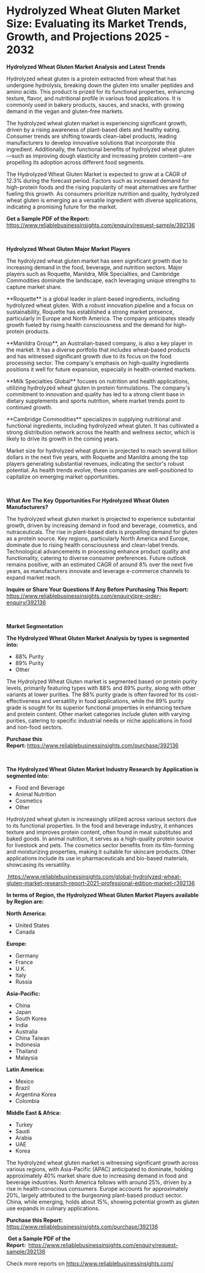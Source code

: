 <p><h1>Hydrolyzed Wheat Gluten Market Size: Evaluating its Market Trends, Growth, and Projections 2025 - 2032</h1></p><p><strong>Hydrolyzed Wheat Gluten Market Analysis and Latest Trends</strong></p>
<p><p>Hydrolyzed wheat gluten is a protein extracted from wheat that has undergone hydrolysis, breaking down the gluten into smaller peptides and amino acids. This product is prized for its functional properties, enhancing texture, flavor, and nutritional profile in various food applications. It is commonly used in bakery products, sauces, and snacks, with growing demand in the vegan and gluten-free markets.</p><p>The hydrolyzed wheat gluten market is experiencing significant growth, driven by a rising awareness of plant-based diets and healthy eating. Consumer trends are shifting towards clean-label products, leading manufacturers to develop innovative solutions that incorporate this ingredient. Additionally, the functional benefits of hydrolyzed wheat gluten—such as improving dough elasticity and increasing protein content—are propelling its adoption across different food segments.</p><p>The Hydrolyzed Wheat Gluten Market is expected to grow at a CAGR of 12.3% during the forecast period. Factors such as increased demand for high-protein foods and the rising popularity of meat alternatives are further fueling this growth. As consumers prioritize nutrition and quality, hydrolyzed wheat gluten is emerging as a versatile ingredient with diverse applications, indicating a promising future for the market.</p></p>
<p><strong>Get a Sample PDF of the Report:&nbsp;</strong> <a href="https://www.reliablebusinessinsights.com/enquiry/request-sample/392136?utm_campaign=39&utm_medium=2&utm_source=Github&utm_content=ia&utm_term=17012025&utm_id=hydrolyzed-wheat-gluten">https://www.reliablebusinessinsights.com/enquiry/request-sample/392136</a></p>
<p>&nbsp;</p>
<p><strong>Hydrolyzed Wheat Gluten Major Market Players</strong></p>
<p><p>The hydrolyzed wheat gluten market has seen significant growth due to increasing demand in the food, beverage, and nutrition sectors. Major players such as Roquette, Manildra, Milk Specialties, and Cambridge Commodities dominate the landscape, each leveraging unique strengths to capture market share.</p><p>**Roquette** is a global leader in plant-based ingredients, including hydrolyzed wheat gluten. With a robust innovation pipeline and a focus on sustainability, Roquette has established a strong market presence, particularly in Europe and North America. The company anticipates steady growth fueled by rising health consciousness and the demand for high-protein products.</p><p>**Manildra Group**, an Australian-based company, is also a key player in the market. It has a diverse portfolio that includes wheat-based products and has witnessed significant growth due to its focus on the food processing sector. The company's emphasis on high-quality ingredients positions it well for future expansion, especially in health-oriented markets.</p><p>**Milk Specialties Global** focuses on nutrition and health applications, utilizing hydrolyzed wheat gluten in protein formulations. The company's commitment to innovation and quality has led to a strong client base in dietary supplements and sports nutrition, where market trends point to continued growth.</p><p>**Cambridge Commodities** specializes in supplying nutritional and functional ingredients, including hydrolyzed wheat gluten. It has cultivated a strong distribution network across the health and wellness sector, which is likely to drive its growth in the coming years.</p><p>Market size for hydrolyzed wheat gluten is projected to reach several billion dollars in the next five years, with Roquette and Manildra among the top players generating substantial revenues, indicating the sector's robust potential. As health trends evolve, these companies are well-positioned to capitalize on emerging market opportunities.</p></p>
<p>&nbsp;</p>
<p><strong>What Are The Key Opportunities For Hydrolyzed Wheat Gluten Manufacturers?</strong></p>
<p><p>The hydrolyzed wheat gluten market is projected to experience substantial growth, driven by increasing demand in food and beverage, cosmetics, and nutraceuticals. The rise in plant-based diets is propelling demand for gluten as a protein source. Key regions, particularly North America and Europe, dominate due to rising health consciousness and clean-label trends. Technological advancements in processing enhance product quality and functionality, catering to diverse consumer preferences. Future outlook remains positive, with an estimated CAGR of around 8% over the next five years, as manufacturers innovate and leverage e-commerce channels to expand market reach.</p></p>
<p><strong>Inquire or Share Your Questions If Any Before Purchasing This Report:</strong> <a href="https://www.reliablebusinessinsights.com/enquiry/pre-order-enquiry/392136?utm_campaign=39&utm_medium=2&utm_source=Github&utm_content=ia&utm_term=17012025&utm_id=hydrolyzed-wheat-gluten">https://www.reliablebusinessinsights.com/enquiry/pre-order-enquiry/392136</a></p>
<p>&nbsp;</p>
<p><strong>Market Segmentation</strong></p>
<p><strong>The Hydrolyzed Wheat Gluten Market Analysis by types is segmented into:</strong></p>
<p><ul><li>88% Purity</li><li>89% Purity</li><li>Other</li></ul></p>
<p><p>The Hydrolyzed Wheat Gluten market is segmented based on protein purity levels, primarily featuring types with 88% and 89% purity, along with other variants at lower purities. The 88% purity grade is often favored for its cost-effectiveness and versatility in food applications, while the 89% purity grade is sought for its superior functional properties in enhancing texture and protein content. Other market categories include gluten with varying purities, catering to specific industrial needs or niche applications in food and non-food sectors.</p></p>
<p><strong>Purchase this Report:&nbsp;</strong><a href="https://www.reliablebusinessinsights.com/purchase/392136?utm_campaign=39&utm_medium=2&utm_source=Github&utm_content=ia&utm_term=17012025&utm_id=hydrolyzed-wheat-gluten">https://www.reliablebusinessinsights.com/purchase/392136</a></p>
<p>&nbsp;</p>
<p><strong>The Hydrolyzed Wheat Gluten Market Industry Research by Application is segmented into:</strong></p>
<p><ul><li>Food and Beverage</li><li>Animal Nutrition</li><li>Cosmetics</li><li>Other</li></ul></p>
<p><p>Hydrolyzed wheat gluten is increasingly utilized across various sectors due to its functional properties. In the food and beverage industry, it enhances texture and improves protein content, often found in meat substitutes and baked goods. In animal nutrition, it serves as a high-quality protein source for livestock and pets. The cosmetics sector benefits from its film-forming and moisturizing properties, making it suitable for skincare products. Other applications include its use in pharmaceuticals and bio-based materials, showcasing its versatility.</p></p>
<p><a href="https://www.reliablebusinessinsights.com/global-hydrolyzed-wheat-gluten-market-research-report-2021-professional-edition-market-r392136?utm_campaign=39&utm_medium=2&utm_source=Github&utm_content=ia&utm_term=17012025&utm_id=hydrolyzed-wheat-gluten">&nbsp;https://www.reliablebusinessinsights.com/global-hydrolyzed-wheat-gluten-market-research-report-2021-professional-edition-market-r392136</a></p>
<p><strong>In terms of Region, the Hydrolyzed Wheat Gluten Market Players available by Region are:</strong></p>
<p>
    <p> <strong> North America: </strong>
        <ul>
            <li>United States</li>
            <li>Canada</li>
        </ul>
        </p> 
    <p> <strong> Europe: </strong>
        <ul>
            <li>Germany</li>
            <li>France</li>
            <li>U.K.</li>
            <li>Italy</li>
            <li>Russia</li>
        </ul>
        </p> 
    <p> <strong> Asia-Pacific: </strong>
        <ul>
            <li>China</li>
            <li>Japan</li>
            <li>South Korea</li>
            <li>India</li>
            <li>Australia</li>
            <li>China Taiwan</li>
            <li>Indonesia</li>
            <li>Thailand</li>
            <li>Malaysia</li>
        </ul>
        </p> 
    <p> <strong> Latin America: </strong>
        <ul>
            <li>Mexico</li>
            <li>Brazil</li>
            <li>Argentina Korea</li>
            <li>Colombia</li>
        </ul>
        </p> 
    <p> <strong> Middle East & Africa: </strong>
        <ul>
            <li>Turkey</li>
            <li>Saudi</li>
            <li>Arabia</li>
            <li>UAE</li>
            <li>Korea</li>
        </ul>
    </p>
    </p>
<p><p>The hydrolyzed wheat gluten market is witnessing significant growth across various regions, with Asia-Pacific (APAC) anticipated to dominate, holding approximately 40% market share due to increasing demand in food and beverage industries. North America follows with around 25%, driven by a rise in health-conscious consumers. Europe accounts for approximately 20%, largely attributed to the burgeoning plant-based product sector. China, while emerging, holds about 15%, showing potential growth as gluten use expands in culinary applications.</p></p>
<p><strong>Purchase this Report: </strong><a href="https://www.reliablebusinessinsights.com/purchase/392136?utm_campaign=39&utm_medium=2&utm_source=Github&utm_content=ia&utm_term=17012025&utm_id=hydrolyzed-wheat-gluten">https://www.reliablebusinessinsights.com/purchase/392136</a></p>
<p>&nbsp;<strong>Get a Sample PDF of the Report:&nbsp;&nbsp;</strong><a href="https://www.reliablebusinessinsights.com/enquiry/request-sample/392136?utm_campaign=39&utm_medium=2&utm_source=Github&utm_content=ia&utm_term=17012025&utm_id=hydrolyzed-wheat-gluten">https://www.reliablebusinessinsights.com/enquiry/request-sample/392136</a></p>
<p><strong></strong></p>
<p>Check more reports on <a href="https://www.reliablebusinessinsights.com/?utm_campaign=39&utm_medium=2&utm_source=Github&utm_content=ia&utm_term=17012025&utm_id=hydrolyzed-wheat-gluten">https://www.reliablebusinessinsights.com/</a></p>